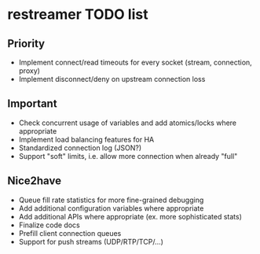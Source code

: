 restreamer TODO list
====================

Priority
--------

* Implement connect/read timeouts for every socket (stream, connection, proxy)
* Implement disconnect/deny on upstream connection loss

Important
---------

* Check concurrent usage of variables and add atomics/locks where appropriate
* Implement load balancing features for HA
* Standardized connection log (JSON?)
* Support "soft" limits, i.e. allow more connection when already "full"

Nice2have
---------

* Queue fill rate statistics for more fine-grained debugging
* Add additional configuration variables where appropriate
* Add additional APIs where appropriate (ex. more sophisticated stats)
* Finalize code docs
* Prefill client connection queues
* Support for push streams (UDP/RTP/TCP/...)
